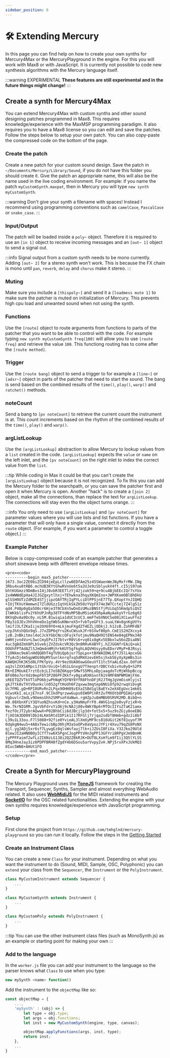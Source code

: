 ```yaml
---
sidebar_position: 6
---
```


# 🛠 Extending Mercury

In this page you can find help on how to create your own synths for Mercury4Max or the MercuryPlayground in the engine. For this you will work with Max8 or with JavaScript. It is currently not possible to code new synthesis algorithms with the Mercury language itself.

:::warning EXPERIMENTAL
**These features are still experimental and in the future things might change!**
:::

## Create a synth for Mercury4Max

You can extend Mercury4Max with custom synths and other sound designing patches programmed in Max8. This requires knowledge/experience with the MaxMSP programming paradigm. It also requires you to have a Max8 license so you can edit and save the patches. Follow the steps below to setup your own patch. You can also copy-paste the compressed code on the bottom of the page.

### Create the patch

Create a new patch for your custom sound design. Save the patch in `~/Documents/Mercury/Library/Sound`, if you do not have this folder you should create it. Give the patch an appropriate name, this will also be the name used in the live coding environment. For example: if you name the patch `myCustomSynth.maxpat`, then in Mercury you will type `new synth myCustomSynth`.

:::warning
Don't give your synth a filename with spaces! Instead I recommend using programming conventions such as `camelCase`, `PascalCase` or `snake_case`.
:::

### Input/Output

The patch will be loaded inside a `poly~` object. Therefore it is required to use an `[in 1]` object to receive incoming messages and an `[out~ 1]` object to send a signal out.

:::info
Signal output from a custom synth needs to be mono currently. Adding `[out~ 2]` for a stereo synth won't work. This is because the FX chain is mono until `pan`, `reverb`, `delay` and `chorus` make it stereo.
:::

### Muting

Make sure you include a `[thispoly~]` and send it a `[loadmess mute 1]` to make sure the patcher is muted on initialization of Mercury. This prevents high cpu load and unwanted sound when not using the synth.

### Functions

Use the `[route]` object to route arguments from functions to parts of the patcher that you want to be able to control with the code. For example typing `new synth myCustomSynth freq(100)` will allow you to use `[route freq]` and retrieve the value `100`. This functiong routing has to come after the `[route method]`.

### Trigger

Use the `[route bang]` object to send a trigger to for example a `[line~]` or `[adsr~]` object in parts of the patcher that need to start the sound. The bang is send based on the combined results of the `time()`, `play()`, `warp()` and `ratchet()` methods.

### noteCount

Send a bang to `[pv noteCount]` to retrieve the current count the instrument is at. This count increments based on the rhythm of the combined results of the `time()`, `play()` and `warp()`.

### argListLookup

Use the `[argListLookup]` abstraction to allow Mercury to lookup values from a `list` created in the code. `[argListLookup]` expects the `value` or `name` on the left inlet, and the `[pv noteCount]` on the right inlet to index the correct value from the `list`.

:::tip
While coding in Max it could be that you can't create the `[argListLookup]` object because it is not recognized. To fix this you can add the Mercury folder to the searchpath, or you can save the patcher first and open it when Mercury is open. Another "hack" is to create a `[join 2]` object, make all the connections, than replace the text for `argListLookup`. The connections will stay even tho the object turns orange.
:::

:::info
You only need to use `[argListLookup]` and `[pv noteCount]` for parameter values where you will use lists and list functions. If you have a parameter that will only have a single value, connect it directly from the `route` object. (For example, if you want a parameter to control a toggle object.)
:::

### Example Patcher

Below is copy-compressed code of an example patcher that generates a short sinewave beep with different envelope release times.

```
<pre><code>
----------begin_max5_patcher----------
1673.3oc2ZE0biZCD94jeEpLcllzw0EDfAm25z45SWaenWeJNyMxfrMW.INg
3Rbu4xu8tRB6.mchUB3KYtGhwRVnUe6t5a2UJe9zSblyukV4ft.cI5jS97om
bhtKUGmzz9DmBxsI4jJ8vbR3EETlzYj42jzak59+q+9cu4BjbEEcIQr7sYUx
2x4WWWdEpHa4JIJGZgxytlhxj+TEhwkna3hqyXKQmIno+JWPXKomOBlBhDkU
glSSH0UTzZdMZE4STjjipzOAYTRjIqPYLciDtPPSjnE77Tp.QXoptYnJIQHQ
+IUjTKVuYAmmwnI7ZldUGzzIqtHikSkZH50zYVpFX74e3W7Cctej7Z4lg51z
qd4.P48p0gQa5O0cr6Hje3T0CbXn5wDnOzUMuzBNStfjPUiGq55Kmdp5iQVZ
IlWKkblisPv2Y6hUPJnRp38TFYdNsMP5BuMSioK45RpAaNyAakyVfrGz6g03
0KVqDvAa9Dc0y.nL5M.B1wiqia1dUC3cUC3.mmFTebXNUCSeO8iXCLwuFfo2
PBy3iOJEvJhhVHneDo1gtWb5uKNmreX5+fvbTyeGFt3.suaLtWv8gnKgUVYs
lmifJ3LfZKaIije2OX69YO+mLkjmuFXgdZf4EZLjODkj2.h12sB.ZohMFdB7
uzpJhXshQGn9qS.J7xZDP6qYru2KuCWsukJFr6SVwf80ph.CmE1S2HZXcvy4
jzB.2nBkitmsl4oCJckYGbCNccOFajkfotjmu9NaQH9ItENS4e04gEPNx34O
oWHtjvn4Vu+L5wcCmyEPxJI7btvrR0Vi6+vq01x8gKv5EBbxlw56oZDia8Nl
4uc3gBdZmX8PLbSvebjZVZdskcVR3Qc9n0RRvK4BYFj.hZJGGNfrEAiQ+akI
OOUhFPTAdAZlSJmQm4nHMjhrkKUY5gfkghLAQVHUsyy0uEDxrVMyP+BJRsyi
l1ONkmc9eAlnHdQQ8hT4gTU9iQpbjur7SpLpo+tBXWAIDWLGfYJ5lL4pcxGG
TfyAcDj4m5qpWOG90pMYSunlknrqfxq5dM4XzevEH5sjhxb5EyXyXpWBs3in
KAWQHJhK3K5d0LFPKfpVy.4Vr9ezOUA0OawGOeuVfI1tc5YaALd2ax.Odfo0
aq3slZXXSAMpc1JtGkrUviQ+ldG1LGnxgU7TXenptrDBCYxbivVu0yQ+S2PX
Rk+EIMUukE7rztEcbjLI7oSBZ6Kqq+SMwfS5MhLoDpjaagdoTcMjWXbpBccg
BFU06o7orXdz0epF6Y3P286PFZKkf+y0gzaRXKGxnfA1V4MF8NPWMSWjFXm.
sREETQZVTkVTlUPO6bjwPhNqKYQYNY8YfR8FhnDFjR2JTHgJgVmOioHlyjsI
gkJTtk8vTXtVOunkcln052gftHoUh6F2qxww3mqtep6NUiOfp92rwqVibvgK
Uc7FMG.gQ+RPI0URvRn2LPqx9OHH89zEXaISBd1glBaEYx2eX4EgUxc1mk6S
GCwsKkI.eLxjE7nsF.9CIkdPqrzwwGups0IW0PCnRtZufMXOtbOPQIAGrp6Q
VgbuvlrZmdLv9OemsGhh2SMPsoFdaNwn.rgHZpJu8mMBU0SRVR2MD.BibQ+n
m0.08XbnXFiY3QYuoNZhsvKd+nCe.y3HaNmyFrF0.4WVG1ng2e0vyFzjxR+b
We.7krNIGRM.JgvVbFdrvYiO6j9cNAJj08v4WkYBp6rMTOcIIYsZfaK21amx
fezfOcJT2ybrAQwwX+P02BhbCii6dJBcjlp3d+fot5x5+5uz9sZGjy8oeEBG
7jXO3A3DD09lDb24LKmSRtdIDPik1I17RFGlj7rjqa2sdbT8Hmb+gdz2i8bf
L39u1L33ou.F7l5088+92fie0YvieAL3lXmXyMF9cs816UGit2Kf81uyof7M
0dqkgN4wu5+4A8xTewicbBp30hjM3aSoOPx0aVpozJYFir4Xvu79qZG8PoNX
qjl.yg2ADj5xr6sf7LywgEz8qlsWsfauj7lk+iJZUsI8FiXa.Y32Jko29Uld
81ewJI2aHN0BOyICff7sw6X5PgnCJogPPtVHn3gPP13GFYri8RPgVJm9BnHK
jyPPFFaimf2wfLzZI6NzLG138i2Q2ZBkRJK+DUT0LXsHfLm9fIij3Q5lYLSS
8Mq3HneJay3iz8PDPFBRH8fZgdY4b6DSou5arVvpyZvH.NPj5rxXPxJUkMQ3
0Iuc5WN8+AHUt1FO
-----------end_max5_patcher-----------
</code></pre>
```

## Create a Synth for MercuryPlayground

The Mercury Playground uses the [**ToneJS**](https://tonejs.github.io/) framework for creating the Transport, Sequencer, Synths, Sampler and almost everything WebAudio related. It also uses [**WebMidiJS**](https://webmidijs.org/) for the MIDI related instruments and [**SocketIO**](https://socket.io/) for the OSC related functionalities. Extending the engine with your own synths requires knowledge/experience with JavaScript programming.

### Setup

First clone the project from `https://github.com/tmhglnd/mercury-playground` so you can run it locally. Follow the steps in the [Getting Started](./../getting-started.md#-without-internet)

### Create an Instrument Class

You can create a new `Class` for your instrument. Depending on what you want the instrument to do (Sound, MIDI, Sample, OSC, Polyphonic) you can `extend` your class from the `Sequencer`, the `Instrument` or the `PolyInstrument`.

```js
class MyCustomInstrument extends Sequencer {
	...
}
```

```js
class MyCustomSynth extends Instrument {
	...
}
```

```js
class MyCustomPoly extends PolyInstrument {
	...
}
```

:::tip
You can use the other instrument class files (such as MonoSynth.js) as an example or starting point for making your own
:::

### Add to the language

In the `worker.js` file you can add your instrument to the language so the parser knows what `Class` to use when you type:

```js
new mySynth <name> function()
```

Add the instrument to the `objectMap` like so:

```js
const objectMap = {
	...,
	'mySynth' : (obj) => {
		let type = obj.type;
		let args = obj.functions;			
		let inst = new MyCustomSynth(engine, type, canvas);

		objectMap.applyFunctions(args, inst, type);
		return inst;
	},
	...
}
```